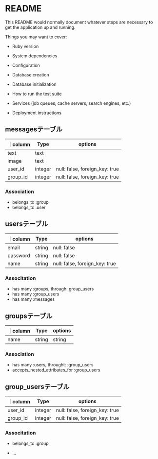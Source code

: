 # README

This README would normally document whatever steps are necessary to get the
application up and running.

Things you may want to cover:

* Ruby version

* System dependencies

* Configuration

* Database creation

* Database initialization

* How to run the test suite

* Services (job queues, cache servers, search engines, etc.)

* Deployment instructions

## messagesテーブル
｜column|Type|options|
|-------|----|-------|
|text|text|
|image|text|
|user_id|integer|null: false, foreign_key: true|
|group_id|integer|null: false, foreign_key: true|

### Association
- belongs_to :group
- belongs_to :user

## usersテーブル
｜column|Type|options|
|-------|----|-------|
|email|string|null: false|
|password|string|null: false|
|name|string|null: false, foreign_key: true|

### Associtation
- has many :groups, through: group_users
- has many :group_users
- has many :messages

## groupsテーブル
｜column|Type|options|
|-------|----|-------|
|name|string|string|null: false, foreign_key: true|

### Association
- has many :users, throught: :group_users
- accepts_nested_attributes_for :group_users

## group_usersテーブル
｜column|Type|options|
|-------|----|-------|
|user_id|integer|null: false, foreign_key: true|
|group_id|integer|null: false, foreign_key: true|

### Associtation
- belongs_to :group

* ...
